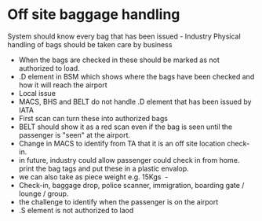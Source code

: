 # Off site baggage handling

System should know every bag that has been issued - Industry 
Physical handling of bags should be taken care by business

- When the bags are checked in these should be marked as not authorized to load.
- .D element in BSM which shows where the bags have been checked and how it will reach the airport
- Local issue
- MACS, BHS and BELT do not handle .D element that has been issued by IATA
- First scan can turn these into authorized bags
- BELT should show it as a red scan even if the bag is seen until the passenger is "seen" at the airport.
- Change in MACS to identify from TA that it is an off site location check-in.
- in future, industry could allow passenger could check in from home. print the bag tags and put these in a plastic envalop.
- we can also take as piece weight e.g. 15Kgs 
- 
- Check-in, baggage drop, police scanner, immigration, boarding gate / lounge / group.
- the challenge to identify when the passenger is on the airport
- .S element is not authorized to laod